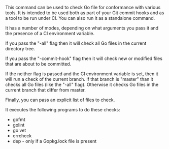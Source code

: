 This command can be used to check Go file for conformance with various
tools. It is intended to be used both as part of your Git commit hooks and
as a tool to be run under CI. You can also run it as a standalone command.

It has a number of modes, depending on what arguments you pass it and the
presence of a CI environment variable.

If you pass the "-all" flag then it will check all Go files in the current
directory tree.

If you pass the "-commit-hook" flag then it will check new or modified files
that are about to be committed. 

If the neither flag is passed and the CI environment variable is set, then it
will run a check of the current branch. If that branch is "master" than it
checks all Go files (like the "-all" flag). Otherwise it checks Go files in
the current branch that differ from master.

Finally, you can pass an explicit list of files to check.

It executes the following programs to do these checks:

* gofmt
* golint
* go vet
* errcheck
* dep - only if a Gopkg.lock file is present
